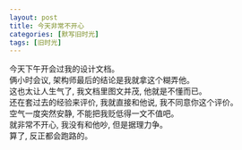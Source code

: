 ```yaml
---
layout: post
title: 今天非常不开心
categories: [默写旧时光]
tags: [旧时光]
---
```

今天下午开会过我的设计文档。   
俩小时会议, 架构师最后的结论是我就拿这个糊弄他。  
这也太让人生气了, 我文档里图文并茂, 他就是不懂而已。  
还在套过去的经验来评价, 我就直接和他说, 我不同意你这个评价。  
空气一度突然安静, 不能把我贬低得一文不值吧。     
就非常不开心, 我没有和他吵, 但是据理力争。    
算了, 反正都会跑路的。  
